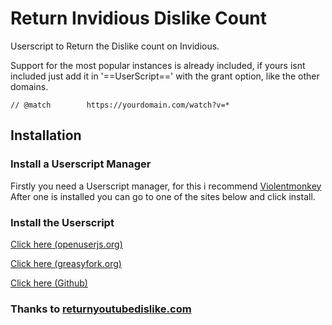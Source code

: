 # Return Invidious Dislike Count
Userscript to Return the Dislike count on Invidious.

Support for the most popular instances is already included, if yours isnt included just add it in '==UserScript==' with the grant option, like the other domains.

```
// @match        https://yourdomain.com/watch?v=*
```

## Installation

### Install a Userscript Manager
Firstly you need a Userscript manager, for this i recommend [Violentmonkey](https://violentmonkey.github.io/)
After one is installed you can go to one of the sites below and click install.

### Install the Userscript

[Click here (openuserjs.org)](https://openuserjs.org/scripts/poipa/Return_Dislike_Count_Invidious)

[Click here (greasyfork.org)](https://greasyfork.org/en/scripts/438162-return-dislike-count-invidious)

[Click here (Github)](https://github.com/jesperbakhandskemager/Return-Invidious-Dislike-Count/raw/master/return-invidious-dislike.user.js)

### Thanks to [returnyoutubedislike.com](https://returnyoutubedislike.com)
